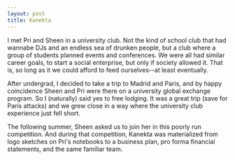 ```yaml
---
layout: post
title: Kanekta
---
```


I met Pri and Sheen in a university club. Not the kind of school club that had wannabe DJs and an endless sea of drunken people, but a club where a group of students planned events and conferences. We were all had similar career goals, to start a social enterprise, but only if society allowed it. That is, so long as it we could afford to feed ourselves--at least eventually.

After undergrad, I decided to take a trip to Madrid and Paris, and by happy coincidence Sheen and Pri were there on a university global exchange program. So I (naturally) said yes to free lodging. It was a great trip (save for Paris attacks) and we grew close in a way where the university club experience just fell short.

The following summer, Sheen asked us to join her in this poorly run competition. And during that competition, Kanekta was materialized from logo sketches on Pri's notebooks to a business plan, pro forma financial statements, and the same familiar team.
